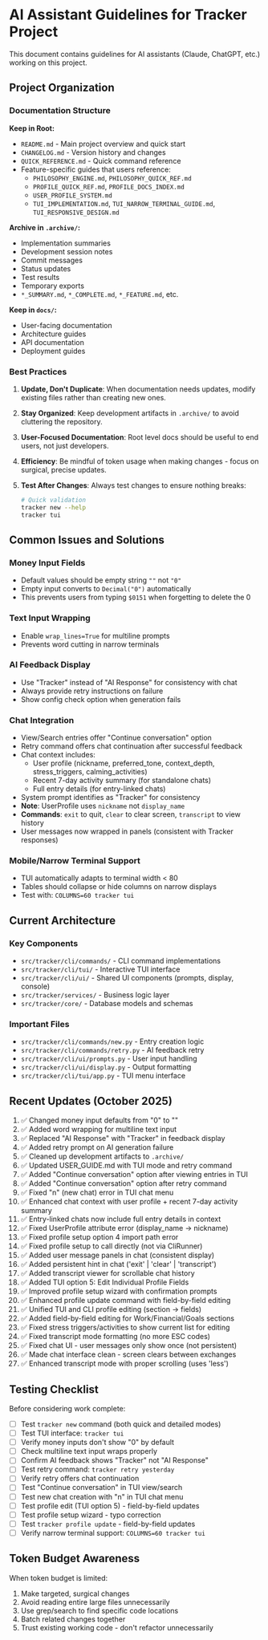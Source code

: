 # AI Assistant Guidelines for Tracker Project

This document contains guidelines for AI assistants (Claude, ChatGPT, etc.) working on this project.

## Project Organization

### Documentation Structure

**Keep in Root:**
- `README.md` - Main project overview and quick start
- `CHANGELOG.md` - Version history and changes
- `QUICK_REFERENCE.md` - Quick command reference
- Feature-specific guides that users reference:
  - `PHILOSOPHY_ENGINE.md`, `PHILOSOPHY_QUICK_REF.md`
  - `PROFILE_QUICK_REF.md`, `PROFILE_DOCS_INDEX.md`
  - `USER_PROFILE_SYSTEM.md`
  - `TUI_IMPLEMENTATION.md`, `TUI_NARROW_TERMINAL_GUIDE.md`, `TUI_RESPONSIVE_DESIGN.md`

**Archive in `.archive/`:**
- Implementation summaries
- Development session notes
- Commit messages
- Status updates
- Test results
- Temporary exports
- `*_SUMMARY.md`, `*_COMPLETE.md`, `*_FEATURE.md`, etc.

**Keep in `docs/`:**
- User-facing documentation
- Architecture guides
- API documentation
- Deployment guides

### Best Practices

1. **Update, Don't Duplicate**: When documentation needs updates, modify existing files rather than creating new ones.

2. **Stay Organized**: Keep development artifacts in `.archive/` to avoid cluttering the repository.

3. **User-Focused Documentation**: Root level docs should be useful to end users, not just developers.

4. **Efficiency**: Be mindful of token usage when making changes - focus on surgical, precise updates.

5. **Test After Changes**: Always test changes to ensure nothing breaks:
   ```bash
   # Quick validation
   tracker new --help
   tracker tui
   ```

## Common Issues and Solutions

### Money Input Fields
- Default values should be empty string `""` not `"0"`
- Empty input converts to `Decimal("0")` automatically
- This prevents users from typing `$0151` when forgetting to delete the 0

### Text Input Wrapping
- Enable `wrap_lines=True` for multiline prompts
- Prevents word cutting in narrow terminals

### AI Feedback Display
- Use "Tracker" instead of "AI Response" for consistency with chat
- Always provide retry instructions on failure
- Show config check option when generation fails

### Chat Integration
- View/Search entries offer "Continue conversation" option
- Retry command offers chat continuation after successful feedback
- Chat context includes:
  - User profile (nickname, preferred_tone, context_depth, stress_triggers, calming_activities)
  - Recent 7-day activity summary (for standalone chats)
  - Full entry details (for entry-linked chats)
- System prompt identifies as "Tracker" for consistency
- **Note**: UserProfile uses `nickname` not `display_name`
- **Commands**: `exit` to quit, `clear` to clear screen, `transcript` to view history
- User messages now wrapped in panels (consistent with Tracker responses)

### Mobile/Narrow Terminal Support
- TUI automatically adapts to terminal width < 80
- Tables should collapse or hide columns on narrow displays
- Test with: `COLUMNS=60 tracker tui`

## Current Architecture

### Key Components
- `src/tracker/cli/commands/` - CLI command implementations
- `src/tracker/cli/tui/` - Interactive TUI interface
- `src/tracker/cli/ui/` - Shared UI components (prompts, display, console)
- `src/tracker/services/` - Business logic layer
- `src/tracker/core/` - Database models and schemas

### Important Files
- `src/tracker/cli/commands/new.py` - Entry creation logic
- `src/tracker/cli/commands/retry.py` - AI feedback retry
- `src/tracker/cli/ui/prompts.py` - User input handling
- `src/tracker/cli/ui/display.py` - Output formatting
- `src/tracker/cli/tui/app.py` - TUI menu interface

## Recent Updates (October 2025)

1. ✅ Changed money input defaults from "0" to "" 
2. ✅ Added word wrapping for multiline text input
3. ✅ Replaced "AI Response" with "Tracker" in feedback display
4. ✅ Added retry prompt on AI generation failure
5. ✅ Cleaned up development artifacts to `.archive/`
6. ✅ Updated USER_GUIDE.md with TUI mode and retry command
7. ✅ Added "Continue conversation" option after viewing entries in TUI
8. ✅ Added "Continue conversation" option after retry command
9. ✅ Fixed "n" (new chat) error in TUI chat menu
10. ✅ Enhanced chat context with user profile + recent 7-day activity summary
11. ✅ Entry-linked chats now include full entry details in context
12. ✅ Fixed UserProfile attribute error (display_name → nickname)
13. ✅ Fixed profile setup option 4 import path error
14. ✅ Fixed profile setup to call directly (not via CliRunner)
15. ✅ Added user message panels in chat (consistent display)
16. ✅ Added persistent hint in chat ('exit' | 'clear' | 'transcript')
17. ✅ Added transcript viewer for scrollable chat history
18. ✅ Added TUI option 5: Edit Individual Profile Fields
19. ✅ Improved profile setup wizard with confirmation prompts
20. ✅ Enhanced profile update command with field-by-field editing
21. ✅ Unified TUI and CLI profile editing (section → fields)
22. ✅ Added field-by-field editing for Work/Financial/Goals sections
23. ✅ Fixed stress triggers/activities to show current list for editing
24. ✅ Fixed transcript mode formatting (no more ESC codes)
25. ✅ Fixed chat UI - user messages only show once (not persistent)
26. ✅ Made chat interface clean - screen clears between exchanges
27. ✅ Enhanced transcript mode with proper scrolling (uses 'less')

## Testing Checklist

Before considering work complete:

- [ ] Test `tracker new` command (both quick and detailed modes)
- [ ] Test TUI interface: `tracker tui`
- [ ] Verify money inputs don't show "0" by default
- [ ] Check multiline text input wraps properly
- [ ] Confirm AI feedback shows "Tracker" not "AI Response"
- [ ] Test retry command: `tracker retry yesterday`
- [ ] Verify retry offers chat continuation
- [ ] Test "Continue conversation" in TUI view/search
- [ ] Test new chat creation with "n" in TUI chat menu
- [ ] Test profile edit (TUI option 5) - field-by-field updates
- [ ] Test profile setup wizard - typo correction
- [ ] Test `tracker profile update` - field-by-field updates
- [ ] Verify narrow terminal support: `COLUMNS=60 tracker tui`

## Token Budget Awareness

When token budget is limited:
1. Make targeted, surgical changes
2. Avoid reading entire large files unnecessarily
3. Use grep/search to find specific code locations
4. Batch related changes together
5. Trust existing working code - don't refactor unnecessarily
